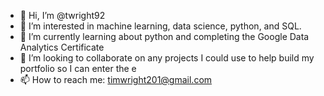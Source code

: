 - 👋 Hi, I’m @twright92
- 👀 I’m interested in machine learning, data science, python, and SQL.
- 🌱 I’m currently learning about python and completing the Google Data Analytics Certificate
- 💞️ I’m looking to collaborate on any projects I could use to help build my portfolio so I can enter the e
- 📫 How to reach me: timwright201@gmail.com

<!---
twright92/twright92 is a ✨ special ✨ repository because its `README.md` (this file) appears on your GitHub profile.
You can click the Preview link to take a look at your changes.
--->
